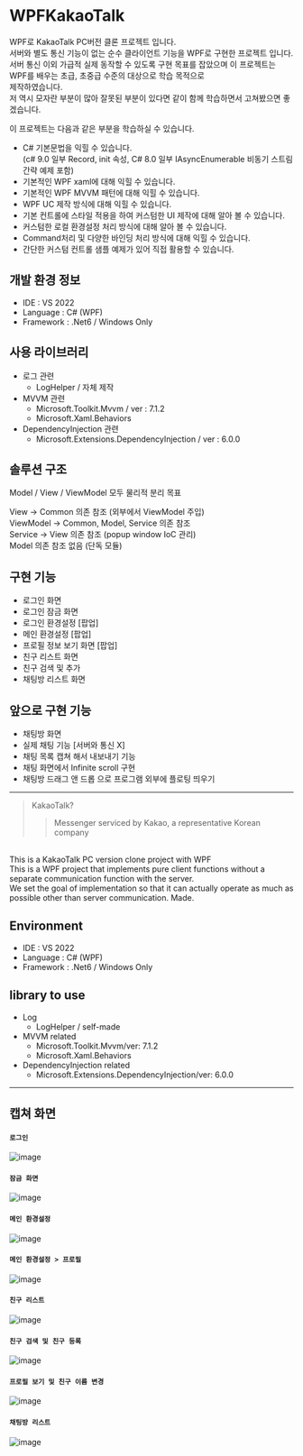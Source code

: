 # WPFKakaoTalk

WPF로 KakaoTalk PC버전 클론 프로젝트 입니다. <br/>
서버와 별도 통신 기능이 없는 순수 클라이언트 기능을 WPF로 구현한 프로젝트 입니다. <br/>
서버 통신 이외 가급적 실제 동작할 수 있도록 구현 목표를 잡았으며 이 프로젝트는 WPF를 배우는 초급, 초중급 수준의 대상으로 학습 목적으로 <br/>
제작하였습니다. <br/>
저 역시 모자란 부분이 많아 잘못된 부분이 있다면 같이 함께 학습하면서 고쳐봤으면 좋겠습니다.

이 프로젝트는 다음과 같은 부분을 학습하실 수 있습니다.<br/>
- C# 기본문법을 익힐 수 있습니다.<br/>
(c# 9.0 일부 Record,  init 속성, C# 8.0 일부 IAsyncEnumerable 비동기 스트림 간략 예제 포함)
- 기본적인 WPF xaml에 대해 익힐 수 있습니다.
- 기본적인 WPF MVVM 패턴에 대해 익힐 수 있습니다.
- WPF UC 제작 방식에 대해 익힐 수 있습니다.
- 기본 컨트롤에 스타일 적용을 하여 커스텀한 UI 제작에 대해 알아 볼 수 있습니다.
- 커스텀한 로컬 환경설정 처리 방식에 대해 알아 볼 수 있습니다.
- Command처리 및 다양한 바인딩 처리 방식에 대해 익힐 수 있습니다.
- 간단한 커스텀 컨트롤 샘플 예제가 있어 직접 활용할 수 있습니다.

개발 환경 정보
-

- IDE : VS 2022
- Language : C# (WPF)
- Framework : .Net6 / Windows Only

사용 라이브러리
-

- 로그 관련
  - LogHelper / 자체 제작
- MVVM 관련
  - Microsoft.Toolkit.Mvvm / ver : 7.1.2
  - Microsoft.Xaml.Behaviors
- DependencyInjection 관련
  - Microsoft.Extensions.DependencyInjection / ver : 6.0.0


솔루션 구조
-

Model / View / ViewModel 모두 물리적 분리 목표


View -> Common 의존 참조 (외부에서 ViewModel 주입)<br/>
ViewModel -> Common, Model, Service 의존 참조<br/>
Service -> View 의존 참조 (popup window IoC 관리) <br/>
Model 의존 참조 없음 (단독 모듈)

구현 기능
-

- 로그인 화면
- 로그인 잠금 화면
- 로그인 환경설정 [팝업]
- 메인 환경설정 [팝업]
- 프로필 정보 보기 화면 [팝업]
- 친구 리스트 화면
- 친구 검색 및 추가
- 채팅방 리스트 화면

앞으로 구현 기능
-

- 채팅방 화면
- 실제 채팅 기능 [서버와 통신 X]
- 채팅 목록 캡쳐 해서 내보내기 기능
- 채팅 화면에서 Infinite scroll 구현
- 채팅방 드래그 앤 드롭 으로 프로그램 외부에 플로팅 띄우기

***

> KakaoTalk?
>> Messenger serviced by Kakao, a representative Korean company

<br/>
This is a KakaoTalk PC version clone project with WPF<br/>
This is a WPF project that implements pure client functions without a separate communication function with the server.<br/>
We set the goal of implementation so that it can actually operate as much as possible other than server communication.
Made.

Environment
-

- IDE : VS 2022
- Language : C# (WPF)
- Framework : .Net6 / Windows Only

library to use
-

- Log
  - LogHelper / self-made
- MVVM related
  - Microsoft.Toolkit.Mvvm/ver: 7.1.2
  - Microsoft.Xaml.Behaviors
- DependencyInjection related
  - Microsoft.Extensions.DependencyInjection/ver: 6.0.0

***

캡쳐 화면
-

#### `로그인`
![image](https://user-images.githubusercontent.com/13028129/168229017-63e40d38-4b87-45bc-b040-fea457932bef.png)<br/>


#### `잠금 화면`
![image](https://user-images.githubusercontent.com/13028129/168453264-f05b781f-b9ce-49da-a4ea-0f9fca887631.png)<br/>


#### `메인 환경설정`
![image](https://user-images.githubusercontent.com/13028129/168229251-a6136f83-1388-40b7-bc8b-fbb3b5be3c78.png)<br/>


#### `메인 환경설정 > 프로필`
![image](https://user-images.githubusercontent.com/13028129/168229303-30a339a1-49ee-4ef6-8dba-d1d532ad23fb.png)<br/>


#### `친구 리스트`
![image](https://user-images.githubusercontent.com/13028129/168229352-954a75b4-0eff-474c-af10-b4c50658307c.png)<br/>


#### `친구 검색 및 친구 등록`
![image](https://user-images.githubusercontent.com/13028129/168712827-ad47f974-ba86-46f8-ac76-db5f1bab5621.png)


#### `프로필 보기 및 친구 이름 변경`
![image](https://user-images.githubusercontent.com/13028129/168711985-78ebf7d5-cd69-404d-a5e8-54fa3933665f.png)


#### `채팅방 리스트`
![image](https://user-images.githubusercontent.com/13028129/168229381-1d8329de-3c4d-4b34-8d6d-8bd8a270695c.png)<br/>

